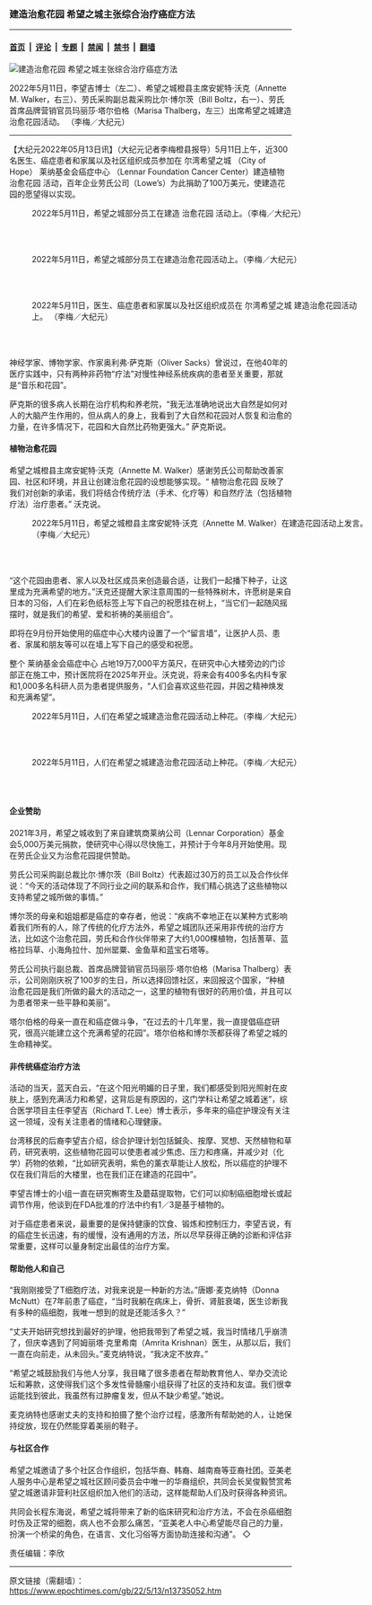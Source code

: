 ### 建造治愈花园 希望之城主张综合治疗癌症方法

---

#### [首页](../../../..?n13735052) &nbsp;|&nbsp; [评论](../../../../../epoch-comment?n13735052) &nbsp;|&nbsp; [专题](../../../../../epoch-special?n13735052) &nbsp;|&nbsp; [禁闻](../../../../../epoch-news?n13735052) &nbsp;|&nbsp; [禁书](../../../../../books?n13735052) &nbsp;|&nbsp; [翻墙](https://github.com/gfw-breaker/nogfw/blob/master/README.md?n13735052)


<div><img alt="建造治愈花园 希望之城主张综合治疗癌症方法" class="attachment-djy_600_400 size-djy_600_400 wp-post-image" src="https://i.epochtimes.com/assets/uploads/2022/05/id13735060-IMG_7653-600x400.jpg"/>
<div class="caption">
 <p>
  2022年5月11日，李望吉博士（左二）、希望之城橙县主席安妮特·沃克（Annette M. Walker，右三）、劳氏采购副总裁采购比尔·博尔茨（Bill Boltz，右一）、劳氏首席品牌营销官员玛丽莎·塔尔伯格（Marisa Thalberg，左三）出席希望之城建造治愈花园活动。 （李梅／大纪元）
 </p>
</div></div><hr/><div class="post_content" id="artbody" itemprop="articleBody">
 <!-- article content begin -->
 <p>
  【大纪元2022年05月13日讯】（大纪元记者李梅橙县报导）5月11日上午，近300名医生、癌症患者和家属以及社区组织成员参加在
  <ok href="https://www.epochtimes.com/gb/tag/%E5%B0%94%E6%B9%BE%E5%B8%8C%E6%9C%9B%E4%B9%8B%E5%9F%8E.html">
   尔湾希望之城
  </ok>
  （City of Hope）
  <ok href="https://www.epochtimes.com/gb/tag/%E8%8E%B1%E7%BA%B3%E5%9F%BA%E9%87%91%E4%BC%9A%E7%99%8C%E7%97%87%E4%B8%AD%E5%BF%83.html">
   莱纳基金会癌症中心
  </ok>
  （Lennar Foundation Cancer Center）建造植物
  <ok href="https://www.epochtimes.com/gb/tag/%E6%B2%BB%E6%84%88%E8%8A%B1%E5%9B%AD.html">
   治愈花园
  </ok>
  活动，百年企业劳氏公司（Lowe’s）为此捐助了100万美元，使建造花园的愿望得以实现。
 </p>
 <figure aria-describedby="caption-attachment-13735063" class="wp-caption aligncenter" id="attachment_13735063" style="width: 600px">
  <ok href="https://i.epochtimes.com/assets/uploads/2022/05/id13735063-IMG_75172.jpg" target="_blank">
   <img alt="" class="size-large wp-image-13735063" src="https://i.epochtimes.com/assets/uploads/2022/05/id13735063-IMG_75172-600x417.jpg"/>
  </ok>
  <br/><figcaption class="wp-caption-text" id="caption-attachment-13735063">
   2022年5月11日，希望之城部分员工在建造
   <ok href="https://www.epochtimes.com/gb/tag/%E6%B2%BB%E6%84%88%E8%8A%B1%E5%9B%AD.html">
    治愈花园
   </ok>
   活动上。（李梅／大纪元）
  </figcaption><br/>
 </figure><br/>
 <figure aria-describedby="caption-attachment-13735064" class="wp-caption aligncenter" id="attachment_13735064" style="width: 600px">
  <ok href="https://i.epochtimes.com/assets/uploads/2022/05/id13735064-IMG_7533.jpg" target="_blank">
   <img alt="" class="size-large wp-image-13735064" src="https://i.epochtimes.com/assets/uploads/2022/05/id13735064-IMG_7533-600x450.jpg"/>
  </ok>
  <br/><figcaption class="wp-caption-text" id="caption-attachment-13735064">
   2022年5月11日，希望之城部分员工在建造治愈花园活动上。（李梅／大纪元）
  </figcaption><br/>
 </figure><br/>
 <figure aria-describedby="caption-attachment-13735071" class="wp-caption aligncenter" id="attachment_13735071" style="width: 600px">
  <ok href="https://i.epochtimes.com/assets/uploads/2022/05/id13735071-IMG_7617.jpg" target="_blank">
   <img alt="" class="size-large wp-image-13735071" src="https://i.epochtimes.com/assets/uploads/2022/05/id13735071-IMG_7617-600x450.jpg"/>
  </ok>
  <br/><figcaption class="wp-caption-text" id="caption-attachment-13735071">
   2022年5月11日，医生、癌症患者和家属以及社区组织成员在
   <ok href="https://www.epochtimes.com/gb/tag/%E5%B0%94%E6%B9%BE%E5%B8%8C%E6%9C%9B%E4%B9%8B%E5%9F%8E.html">
    尔湾希望之城
   </ok>
   建造治愈花园活动上。 （李梅／大纪元）
  </figcaption><br/>
 </figure><br/>
 <p>
  神经学家、博物学家、作家奥利弗·萨克斯（Oliver Sacks）曾说过，在他40年的医疗实践中，只有两种非药物“疗法”对慢性神经系统疾病的患者至关重要，那就是“音乐和花园”。
 </p>
 <p>
  萨克斯的很多病人长期在治疗机构和养老院，“我无法准确地说出大自然是如何对人的大脑产生作用的，但从病人的身上，我看到了大自然和花园对人恢复和治愈的力量，在许多情况下，花园和大自然比药物更强大。” 萨克斯说。
 </p>
 <h4>
  <ok href="https://www.epochtimes.com/gb/tag/%E6%A4%8D%E7%89%A9%E6%B2%BB%E6%84%88%E8%8A%B1%E5%9B%AD.html">
   植物治愈花园
  </ok>
 </h4>
 <p>
  希望之城橙县主席安妮特·沃克（Annette M. Walker）感谢劳氏公司帮助改善家园、社区和环境，并且让创建治愈花园的设想能够实现。“
  <ok href="https://www.epochtimes.com/gb/tag/%E6%A4%8D%E7%89%A9%E6%B2%BB%E6%84%88%E8%8A%B1%E5%9B%AD.html">
   植物治愈花园
  </ok>
  反映了我们对创新的承诺，我们将结合传统疗法（手术、化疗等）和自然疗法（包括植物疗法）治疗患者。” 沃克说。
 </p>
 <figure aria-describedby="caption-attachment-13735069" class="wp-caption aligncenter" id="attachment_13735069" style="width: 600px">
  <ok href="https://i.epochtimes.com/assets/uploads/2022/05/id13735069-IMG_7565.jpg" target="_blank">
   <img alt="" class="size-large wp-image-13735069" src="https://i.epochtimes.com/assets/uploads/2022/05/id13735069-IMG_7565-600x450.jpg"/>
  </ok>
  <br/><figcaption class="wp-caption-text" id="caption-attachment-13735069">
   2022年5月11日，希望之城橙县主席安妮特·沃克（Annette M. Walker）在建造花园活动上发言。 （李梅／大纪元）
  </figcaption><br/>
 </figure><br/>
 <p>
  “这个花园由患者、家人以及社区成员来创造最合适，让我们一起播下种子，让这里成为充满希望的地方。”沃克还提醒大家注意周围的一些特殊树木，许愿树是来自日本的习俗，人们在彩色纸标签上写下自己的祝愿挂在树上，“当它们一起随风摇摆时，就是我们的希望、爱和祈祷的美丽组合”。
 </p>
 <p>
  即将在9月份开始使用的癌症中心大楼内设置了一个“留言墙”，让医护人员、患者、家属和朋友等可以在墙上写下自己的感受和祝愿。
 </p>
 <p>
  整个
  <ok href="https://www.epochtimes.com/gb/tag/%E8%8E%B1%E7%BA%B3%E5%9F%BA%E9%87%91%E4%BC%9A%E7%99%8C%E7%97%87%E4%B8%AD%E5%BF%83.html">
   莱纳基金会癌症中心
  </ok>
  占地19万7,000平方英尺，在研究中心大楼旁边的门诊部正在施工中，预计医院将在2025年开业。沃克说，将来会有400多名内科专家和1,000多名科研人员为患者提供服务，“人们会喜欢这些花园，并因之精神焕发和充满希望”。
 </p>
 <figure aria-describedby="caption-attachment-13735077" class="wp-caption aligncenter" id="attachment_13735077" style="width: 600px">
  <ok href="https://i.epochtimes.com/assets/uploads/2022/05/id13735077-IMG_7709.jpg" target="_blank">
   <img alt="" class="size-large wp-image-13735077" src="https://i.epochtimes.com/assets/uploads/2022/05/id13735077-IMG_7709-600x450.jpg"/>
  </ok>
  <br/><figcaption class="wp-caption-text" id="caption-attachment-13735077">
   2022年5月11日，人们在希望之城建造治愈花园活动上种花。（李梅／大纪元）
  </figcaption><br/>
 </figure><br/>
 <figure aria-describedby="caption-attachment-13735080" class="wp-caption aligncenter" id="attachment_13735080" style="width: 600px">
  <ok href="https://i.epochtimes.com/assets/uploads/2022/05/id13735080-IMG_76662.jpg" target="_blank">
   <img alt="" class="size-large wp-image-13735080" src="https://i.epochtimes.com/assets/uploads/2022/05/id13735080-IMG_76662-600x460.jpg"/>
  </ok>
  <br/><figcaption class="wp-caption-text" id="caption-attachment-13735080">
   2022年5月11日，人们在希望之城建造治愈花园活动上种花。（李梅／大纪元）
  </figcaption><br/>
 </figure><br/>
 <h4>
  企业赞助
 </h4>
 <p>
  2021年3月，希望之城收到了来自建筑商莱纳公司（Lennar Corporation）基金会5,000万美元捐款，使研究中心得以尽快施工，并预计于今年8月开始使用。现在劳氏企业又为治愈花园提供赞助。
 </p>
 <p>
  劳氏公司采购副总裁比尔·博尔茨（Bill Boltz）代表超过30万的员工以及合作伙伴说：“今天的活动体现了不同行业之间的联系和合作，我们精心挑选了这些植物以支持希望之城所做的事情。”
 </p>
 <p>
  博尔茨的母亲和姐姐都是癌症的幸存者，他说：“疾病不幸地正在以某种方式影响着我们所有的人，除了传统的化疗方法外，希望之城团队还采用非传统的治疗方法，比如这个治愈花园，劳氏和合作伙伴带来了大约1,000棵植物，包括蓍草、蓝格拉玛草、小海角拉什、加州罂粟、金鱼草和蓝宝石塔等。
 </p>
 <p>
  劳氏公司执行副总裁、首席品牌营销官员玛丽莎·塔尔伯格（Marisa Thalberg）表示，公司刚刚庆祝了100岁的生日，所以选择回馈社区，来回报这个国家，“种植治愈花园是我们所做的最大的活动之一，这里的植物有很好的药用价值，并且可以为患者带来一些平静和美丽”。
 </p>
 <p>
  塔尔伯格的母亲一直在和癌症做斗争，“在过去的十几年里，我一直提倡癌症研究，很高兴能建立这个充满希望的花园”。塔尔伯格和博尔茨都获得了希望之城的生命精神奖。
 </p>
 <h4>
  非传统癌症治疗方法
 </h4>
 <p>
  活动的当天，蓝天白云，“在这个阳光明媚的日子里，我们都感受到阳光照射在皮肤上，感到充满活力和希望，这背后是有原因的，这门学科让希望之城着迷”，综合医学项目主任李望吉（Richard T. Lee）博士表示，多年来的癌症护理没有关注这一领域，没有关注患者的情绪和心理健康。
 </p>
 <p>
  台湾移民的后裔李望吉介绍，综合护理计划包括鍼灸、按摩、冥想、天然植物和草药，研究表明，这些植物花园可以使患者减少焦虑、压力和疼痛，并减少对（化学）药物的依赖，“比如研究表明，紫色的薰衣草能让人放松，所以癌症的护理不仅在我们背后的大楼里，也在我们正在建造的花园中”。
 </p>
 <p>
  李望吉博士的小组一直在研究槲寄生及蘑菇提取物，它们可以抑制癌细胞增长或起调节作用，他谈到在FDA批准的疗法中约有1／3是基于植物的。
 </p>
 <p>
  对于癌症患者来说，最重要的是保持健康的饮食、锻炼和控制压力，李望吉说，有的癌症生长迅速，有的缓慢，没有通用的方法，所以尽早获得正确的诊断和评估非常重要，这样可以量身制定出最佳的治疗方案。
 </p>
 <h4>
  帮助他人和自己
 </h4>
 <p>
  “我刚刚接受了T细胞疗法，对我来说是一种新的方法。”唐娜·麦克纳特（Donna McNutt）在7年前患了癌症，“当时我躺在病床上，骨折、肾脏衰竭，医生诊断我有多种的癌细胞，我唯一想到的就是还能活多久？”
 </p>
 <p>
  “丈夫开始研究想找到最好的护理，他把我带到了希望之城，我当时情绪几乎崩溃了，但庆幸遇到了阿姆丽塔·克里希南（Amrita Krishnan）医生，从那以后，我们一直在向前走，从未回头。”麦克纳特说，“我决定不放弃。”
 </p>
 <p>
  “希望之城鼓励我们与他人分享，我目睹了很多患者在帮助教育他人、举办交流论坛和筹款，这使得我们这个多发性骨髓瘤小组获得了社区的支持和友谊。我们很幸运能找到彼此，我虽然有过肿瘤复发，但从不缺少希望。”她说。
 </p>
 <p>
  麦克纳特也感谢丈夫的支持和拍摄了整个治疗过程，感激所有帮助她的人，让她保持绽放，现在仍然能穿着美丽的鞋子。
 </p>
 <h4>
  与社区合作
 </h4>
 <p>
  希望之城邀请了多个社区合作组织，包括华裔、韩裔、越南裔等亚裔社团。亚美老人服务中心是希望之城社区顾问委员会中唯一的华裔组织，共同会长吴俊毅赞赏希望之城邀请非营利社区组织加入他们的活动，这样能帮助人们及时获得各种资讯。
 </p>
 <p>
  共同会长程东海说，希望之城将带来了新的临床研究和治疗方法，不会在杀癌细胞时伤及正常的细胞，病人也不会那么痛苦，“亚美老人中心希望能尽自己的力量，扮演一个桥梁的角色，在语言、文化习俗等方面协助连接和沟通”。 ◇
 </p>
 <p>
  责任编辑：李欣
 </p>
 <!-- article content end -->
 <div id="below_article_ad">
 </div>
</div>


---

原文链接（需翻墙）：https://www.epochtimes.com/gb/22/5/13/n13735052.htm